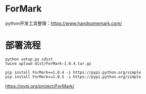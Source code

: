 # ForMark
python开发工具整理：https://www.handsomemark.com/


# 部署流程

```
python setup.py sdist 
twine upload dist/ForMark-1.0.4.tar.gz

pip install ForMark==1.0.4 -i https://pypi.python.org/simple
pip install ForMark==1.0.5 -i https://pypi.python.org/simple
```

https://pypi.org/project/ForMark/


